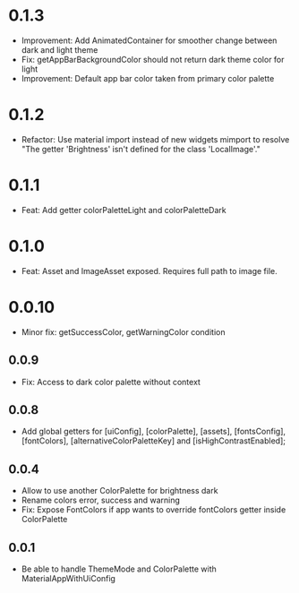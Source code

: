 # 0.1.3

* Improvement: Add AnimatedContainer for smoother change between dark and light theme
* Fix: getAppBarBackgroundColor should not return dark theme color for light
* Improvement: Default app bar color taken from primary color palette

# 0.1.2

* Refactor: Use material import instead of new widgets mimport to resolve "The getter 'Brightness' isn't defined for the class 'LocalImage'."

# 0.1.1

* Feat: Add getter colorPaletteLight and colorPaletteDark

# 0.1.0

* Feat: Asset and ImageAsset exposed. Requires full path to image file.

# 0.0.10

* Minor fix: getSuccessColor, getWarningColor condition

## 0.0.9

* Fix: Access to dark color palette without context

## 0.0.8

* Add global getters for [uiConfig], [colorPalette], [assets], [fontsConfig], [fontColors], [alternativeColorPaletteKey] and [isHighContrastEnabled];

## 0.0.4

* Allow to use another ColorPalette for brightness dark
* Rename colors error, success and warning
* Fix: Expose FontColors if app wants to override fontColors getter inside ColorPalette

## 0.0.1

* Be able to handle ThemeMode and ColorPalette with MaterialAppWithUiConfig